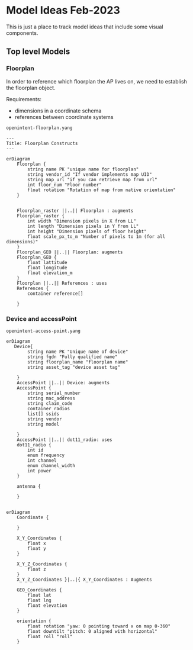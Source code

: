 # Model Ideas Feb-2023

This is just a place to track model ideas that include some visual components.


## Top level Models


### Floorplan
In order to reference which floorplan the AP lives on, we need to establish the floorplan object.

Requirements:
 * dimensions in a coordinate schema
 * references between coordinate systems

 `openintent-floorplan.yang`

```mermaid
---
Title: Floorplan Constructs
---

erDiagram
    Floorplan {
        string name PK "unique name for floorplan"
        string vendor_id "If vendor implements map UID"
        string map_url "if you can retrieve map from url"
        int floor_num "Floor number"
        float rotation "Rotation of map from native orientation"
    }


    Floorplan_raster ||..|| Floorplan : augments
    Floorplan_raster {
        int width "Dimension pixels in X from LL" 
        int length "Dimension pixels in Y from LL"
        int height "Dimension pixels of floor height"
        float scale_px_to_m "Number of pixels to 1m (for all dimensions)"
    }
    Floorplan_GEO ||..|| Floorplan: augments
    Floorplan_GEO {
        float lattitude
        float longitude
        float elevation_m
    }
    Floorplan ||..|| References : uses
    References {
        container reference[]
        
    }
```

### Device and accessPoint

`openintent-access-point.yang`
```mermaid
erDiagram
   Device{
        string name PK "Unique name of device"
        string fqdn "Fully qualified name"
        string floorplan_name "floorplan name"
        string asset_tag "device asset tag"
        
    }
    AccessPoint ||..|| Device: augments
    AccessPoint {
        string serial_number
        string mac_address
        string claim_code
        container radios
        list[] ssids
        string vendor
        string model
        
    }
    AccessPoint ||..|| dot11_radio: uses
    dot11_radio {
        int id
        enum frequency
        int channel
        enum channel_width
        int power
    }

    antenna {

    }
```


```mermaid

erDiagram
    Coordinate {

    }

    X_Y_Coordinates {
        float x
        float y
    }

    X_Y_Z_Coordinates {
        float z
    }
    X_Y_Z_Coordinates }|..|{ X_Y_Coordinates : Augments

    GEO_Coordinates {
        float lat
        float lng
        float elevation
    }

    orientation {
        float rotation "yaw: 0 pointing toward x on map 0-360"
        float downtilt "pitch: 0 aligned with horizontal"
        float roll "roll"
    }
```